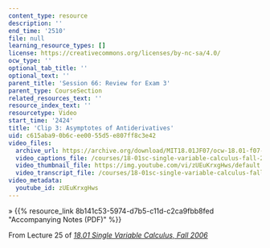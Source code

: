 ```yaml
---
content_type: resource
description: ''
end_time: '2510'
file: null
learning_resource_types: []
license: https://creativecommons.org/licenses/by-nc-sa/4.0/
ocw_type: ''
optional_tab_title: ''
optional_text: ''
parent_title: 'Session 66: Review for Exam 3'
parent_type: CourseSection
related_resources_text: ''
resource_index_text: ''
resourcetype: Video
start_time: '2424'
title: 'Clip 3: Asymptotes of Antiderivatives'
uid: c615aba9-0b6c-ee00-55d5-e807ff8c3e42
video_files:
  archive_url: https://archive.org/download/MIT18.01JF07/ocw-18.01-f07-lec25_300k.mp4
  video_captions_file: /courses/18-01sc-single-variable-calculus-fall-2010/52addb1b7a0b523ab7a8c7a625e820b2_zUEuKrxgHws.vtt
  video_thumbnail_file: https://img.youtube.com/vi/zUEuKrxgHws/default.jpg
  video_transcript_file: /courses/18-01sc-single-variable-calculus-fall-2010/3ddd2a58e59b7f5b4e58c124058cb346_zUEuKrxgHws.pdf
video_metadata:
  youtube_id: zUEuKrxgHws
---
```


» {{% resource_link 8b141c53-5974-d7b5-c11d-c2ca9fbb8fed "Accompanying Notes (PDF)" %}}

From Lecture 25 of [_18.01 Single Variable Calculus, Fall 2006_](/courses/18-01-single-variable-calculus-fall-2006/video_galleries/video-lectures)

